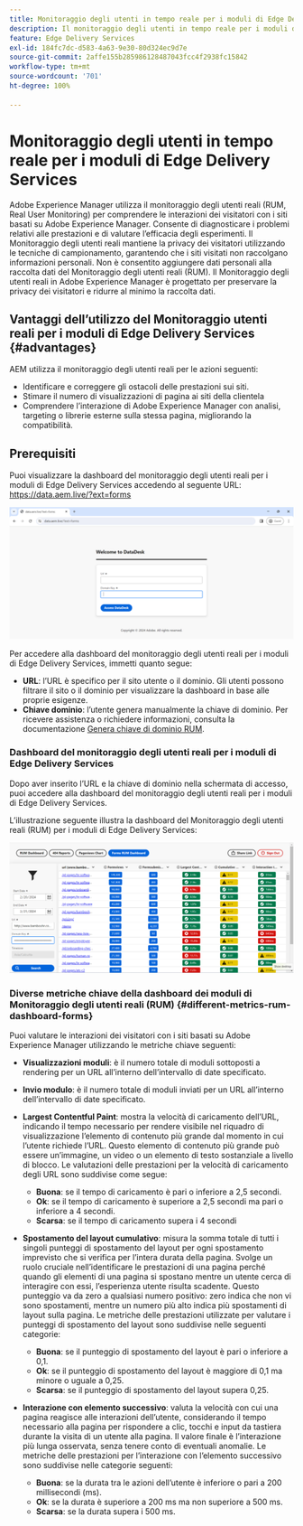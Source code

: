 ```yaml
---
title: Monitoraggio degli utenti in tempo reale per i moduli di Edge Delivery Services
description: Il monitoraggio degli utenti in tempo reale per i moduli di Edge Delivery Services prevede il monitoraggio e l’analisi continui delle interazioni degli utenti con i moduli.
feature: Edge Delivery Services
exl-id: 184fc7dc-d583-4a63-9e30-80d324ec9d7e
source-git-commit: 2affe155b285986128487043fcc4f2938fc15842
workflow-type: tm+mt
source-wordcount: '701'
ht-degree: 100%

---
```



# Monitoraggio degli utenti in tempo reale per i moduli di Edge Delivery Services

Adobe Experience Manager utilizza il monitoraggio degli utenti reali (RUM, Real User Monitoring) per comprendere le interazioni dei visitatori con i siti basati su Adobe Experience Manager. Consente di diagnosticare i problemi relativi alle prestazioni e di valutare l’efficacia degli esperimenti. Il Monitoraggio degli utenti reali mantiene la privacy dei visitatori utilizzando le tecniche di campionamento, garantendo che i siti visitati non raccolgano informazioni personali. Non è consentito aggiungere dati personali alla raccolta dati del Monitoraggio degli utenti reali (RUM). Il Monitoraggio degli utenti reali in Adobe Experience Manager è progettato per preservare la privacy dei visitatori e ridurre al minimo la raccolta dati.

## Vantaggi dell’utilizzo del Monitoraggio utenti reali per i moduli di Edge Delivery Services {#advantages}

AEM utilizza il monitoraggio degli utenti reali per le azioni seguenti:

* Identificare e correggere gli ostacoli delle prestazioni sui siti.
* Stimare il numero di visualizzazioni di pagina ai siti della clientela
* Comprendere l’interazione di Adobe Experience Manager con analisi, targeting o librerie esterne sulla stessa pagina, migliorando la compatibilità.

## Prerequisiti

Puoi visualizzare la dashboard del monitoraggio degli utenti reali per i moduli di Edge Delivery Services accedendo al seguente URL:
https://data.aem.live/?ext=forms

![Schermata di accesso di Monitoraggio degli utenti reali per i moduli di Edge Delivery Services ](/help/edge/assets/rum-login-screen.png)

Per accedere alla dashboard del monitoraggio degli utenti reali per i moduli di Edge Delivery Services, immetti quanto segue:
* **URL**: l’URL è specifico per il sito utente o il dominio. Gli utenti possono filtrare il sito o il dominio per visualizzare la dashboard in base alle proprie esigenze.
* **Chiave dominio**: l’utente genera manualmente la chiave di dominio. Per ricevere assistenza o richiedere informazioni, consulta la documentazione [Genera chiave di dominio RUM](https://aemcs-workspace.adobe.com/rum/generate-domain-key).

### Dashboard del monitoraggio degli utenti reali per i moduli di Edge Delivery Services

Dopo aver inserito l’URL e la chiave di dominio nella schermata di accesso, puoi accedere alla dashboard del monitoraggio degli utenti reali per i moduli di Edge Delivery Services.

L’illustrazione seguente illustra la dashboard del Monitoraggio degli utenti reali (RUM) per i moduli di Edge Delivery Services:

![Dashboard dei moduli di Monitoraggio degli utenti reali (RUM)](/help/edge/assets/rum-forms-dashboard.png)

### Diverse metriche chiave della dashboard dei moduli di Monitoraggio degli utenti reali (RUM) {#different-metrics-rum-dashboard-forms}

Puoi valutare le interazioni dei visitatori con i siti basati su Adobe Experience Manager utilizzando le metriche chiave seguenti:

* **Visualizzazioni moduli**: è il numero totale di moduli sottoposti a rendering per un URL all’interno dell’intervallo di date specificato.
* **Invio modulo**: è il numero totale di moduli inviati per un URL all’interno dell’intervallo di date specificato.
* **Largest Contentful Paint**: mostra la velocità di caricamento dell’URL, indicando il tempo necessario per rendere visibile nel riquadro di visualizzazione l’elemento di contenuto più grande dal momento in cui l’utente richiede l’URL. Questo elemento di contenuto più grande può essere un’immagine, un video o un elemento di testo sostanziale a livello di blocco. Le valutazioni delle prestazioni per la velocità di caricamento degli URL sono suddivise come segue:
   * **Buona**: se il tempo di caricamento è pari o inferiore a 2,5 secondi.
   * **Ok**: se il tempo di caricamento è superiore a 2,5 secondi ma pari o inferiore a 4 secondi.
   * **Scarsa**: se il tempo di caricamento supera i 4 secondi

* **Spostamento del layout cumulativo**: misura la somma totale di tutti i singoli punteggi di spostamento del layout per ogni spostamento imprevisto che si verifica per l’intera durata della pagina. Svolge un ruolo cruciale nell’identificare le prestazioni di una pagina perché quando gli elementi di una pagina si spostano mentre un utente cerca di interagire con essi, l’esperienza utente risulta scadente. Questo punteggio va da zero a qualsiasi numero positivo: zero indica che non vi sono spostamenti, mentre un numero più alto indica più spostamenti di layout sulla pagina. Le metriche delle prestazioni utilizzate per valutare i punteggi di spostamento del layout sono suddivise nelle seguenti categorie:

   * **Buona**: se il punteggio di spostamento del layout è pari o inferiore a 0,1.
   * **Ok**: se il punteggio di spostamento del layout è maggiore di 0,1 ma minore o uguale a 0,25.
   * **Scarsa**: se il punteggio di spostamento del layout supera 0,25.

* **Interazione con elemento successivo**: valuta la velocità con cui una pagina reagisce alle interazioni dell’utente, considerando il tempo necessario alla pagina per rispondere a clic, tocchi e input da tastiera durante la visita di un utente alla pagina. Il valore finale è l’interazione più lunga osservata, senza tenere conto di eventuali anomalie. Le metriche delle prestazioni per l’interazione con l’elemento successivo sono suddivise nelle categorie seguenti:
   * **Buona**: se la durata tra le azioni dell’utente è inferiore o pari a 200 millisecondi (ms).
   * **Ok**: se la durata è superiore a 200 ms ma non superiore a 500 ms.
   * **Scarsa**: se la durata supera i 500 ms.
